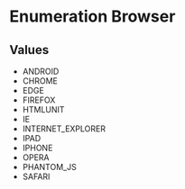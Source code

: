 # Enumeration Browser
## Values

+  ANDROID	
+  CHROME	
+  EDGE	
+  FIREFOX	
+  HTMLUNIT	
+  IE	
+  INTERNET_EXPLORER	
+  IPAD	
+  IPHONE	
+  OPERA	
+  PHANTOM_JS	
+  SAFARI